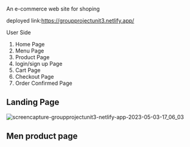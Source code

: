 An e-commerce web site for shoping 


deployed link:https://groupprojectunit3.netlify.app/


User Side

1. Home Page
2. Menu Page
3. Product Page
4. login/sign up Page
5. Cart Page
6. Checkout Page
7. Order Confirmed Page



## Landing Page

![screencapture-groupprojectunit3-netlify-app-2023-05-03-17_06_03](https://user-images.githubusercontent.com/119488054/235916712-673881be-5fb4-4b3d-bd7a-b27080f6fa9a.png)

## Men product page
